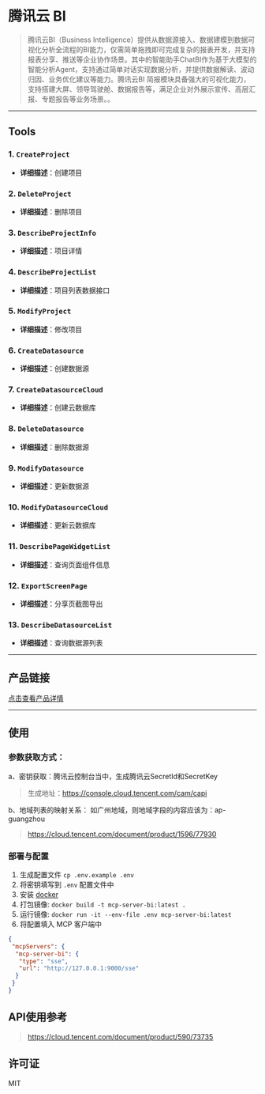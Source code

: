 # 腾讯云 BI
> 腾讯云BI（Business Intelligence）提供从数据源接入、数据建模到数据可视化分析全流程的BI能力，仅需简单拖拽即可完成复杂的报表开发，并支持报表分享、推送等企业协作场景。其中的智能助手ChatBI作为基于大模型的智能分析Agent，支持通过简单对话实现数据分析，并提供数据解读、波动归因、业务优化建议等能力。腾讯云BI 简报模块具备强大的可视化能力，支持搭建大屏、领导驾驶舱、数据报告等，满足企业对外展示宣传、高层汇报、专题报告等业务场景。。

---

## Tools

### 1. `CreateProject`
- **详细描述**：创建项目

### 2. `DeleteProject`
- **详细描述**：删除项目

### 3. `DescribeProjectInfo`
- **详细描述**：项目详情

### 4. `DescribeProjectList`
- **详细描述**：项目列表数据接口

### 5. `ModifyProject`
- **详细描述**：修改项目

### 6. `CreateDatasource`
- **详细描述**：创建数据源

### 7. `CreateDatasourceCloud`
- **详细描述**：创建云数据库

### 8. `DeleteDatasource`
- **详细描述**：删除数据源

### 9. `ModifyDatasource`
- **详细描述**：更新数据源

### 10. `ModifyDatasourceCloud`
- **详细描述**：更新云数据库

### 11. `DescribePageWidgetList`
- **详细描述**：查询页面组件信息

### 12. `ExportScreenPage`
- **详细描述**：分享页截图导出

### 13. `DescribeDatasourceList`
- **详细描述**：查询数据源列表


---

## 产品链接
[点击查看产品详情](https://cloud.tencent.com/product/bi)

---

## 使用


### 参数获取方式：

a、密钥获取：腾讯云控制台当中，生成腾讯云SecretId和SecretKey
> 生成地址：https://console.cloud.tencent.com/cam/capi

b、地域列表的映射关系：
如广州地域，则地域字段的内容应该为：ap-guangzhou
> https://cloud.tencent.com/document/product/1596/77930

### 部署与配置
1. 生成配置文件
   `cp .env.example .env`
2. 将密钥填写到 `.env` 配置文件中
3. 安装 [docker](https://www.docker.com/)
4. 打包镜像: `docker build -t mcp-server-bi:latest .`
5. 运行镜像: `docker run -it --env-file .env mcp-server-bi:latest`
6. 将配置填入 MCP 客户端中
```json
{
 "mcpServers": {
  "mcp-server-bi": {
   "type": "sse",
   "url": "http://127.0.0.1:9000/sse"
  }
 }
}
```

## API使用参考

>https://cloud.tencent.com/document/product/590/73735



## 许可证

MIT
